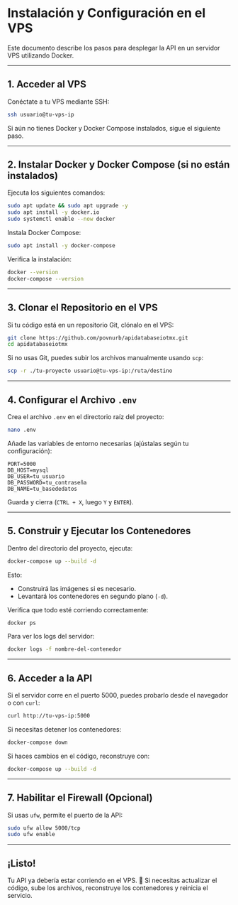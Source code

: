 # Instalación y Configuración en el VPS

Este documento describe los pasos para desplegar la API en un servidor VPS utilizando Docker.

---

## 1. Acceder al VPS

Conéctate a tu VPS mediante SSH:

```sh
ssh usuario@tu-vps-ip
```

Si aún no tienes Docker y Docker Compose instalados, sigue el siguiente paso.

---

## 2. Instalar Docker y Docker Compose (si no están instalados)

Ejecuta los siguientes comandos:

```sh
sudo apt update && sudo apt upgrade -y
sudo apt install -y docker.io
sudo systemctl enable --now docker
```

Instala Docker Compose:

```sh
sudo apt install -y docker-compose
```

Verifica la instalación:

```sh
docker --version
docker-compose --version
```

---

## 3. Clonar el Repositorio en el VPS

Si tu código está en un repositorio Git, clónalo en el VPS:

```sh
git clone https://github.com/povnurb/apidatabaseiotmx.git
cd apidatabaseiotmx
```

Si no usas Git, puedes subir los archivos manualmente usando `scp`:

```sh
scp -r ./tu-proyecto usuario@tu-vps-ip:/ruta/destino
```

---

## 4. Configurar el Archivo `.env`

Crea el archivo `.env` en el directorio raíz del proyecto:

```sh
nano .env
```

Añade las variables de entorno necesarias (ajústalas según tu configuración):

```env
PORT=5000
DB_HOST=mysql
DB_USER=tu_usuario
DB_PASSWORD=tu_contraseña
DB_NAME=tu_basededatos
```

Guarda y cierra (`CTRL + X`, luego `Y` y `ENTER`).

---

## 5. Construir y Ejecutar los Contenedores

Dentro del directorio del proyecto, ejecuta:

```sh
docker-compose up --build -d
```

Esto:

- Construirá las imágenes si es necesario.
- Levantará los contenedores en segundo plano (`-d`).

Verifica que todo esté corriendo correctamente:

```sh
docker ps
```

Para ver los logs del servidor:

```sh
docker logs -f nombre-del-contenedor
```

---

## 6. Acceder a la API

Si el servidor corre en el puerto 5000, puedes probarlo desde el navegador o con `curl`:

```sh
curl http://tu-vps-ip:5000
```

Si necesitas detener los contenedores:

```sh
docker-compose down
```

Si haces cambios en el código, reconstruye con:

```sh
docker-compose up --build -d
```

---

## 7. Habilitar el Firewall (Opcional)

Si usas `ufw`, permite el puerto de la API:

```sh
sudo ufw allow 5000/tcp
sudo ufw enable
```

---

## ¡Listo!

Tu API ya debería estar corriendo en el VPS. 🚀 Si necesitas actualizar el código, sube los archivos, reconstruye los contenedores y reinicia el servicio.

